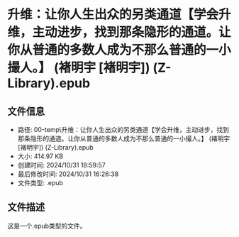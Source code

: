 ﻿# 升维：让你人生出众的另类通道【学会升维，主动进步，找到那条隐形的通道。让你从普通的多数人成为不那么普通的一小撮人。】 (褚明宇 [褚明宇]) (Z-Library).epub

## 文件信息
- 路径: 00-temp\升维：让你人生出众的另类通道【学会升维，主动进步，找到那条隐形的通道。让你从普通的多数人成为不那么普通的一小撮人。】 (褚明宇 [褚明宇]) (Z-Library).epub
- 大小: 414.97 KB
- 创建时间: 2024/10/31 18:59:57
- 最后修改时间: 2024/10/31 16:26:38
- 文件类型: .epub

## 文件描述
这是一个.epub类型的文件。

